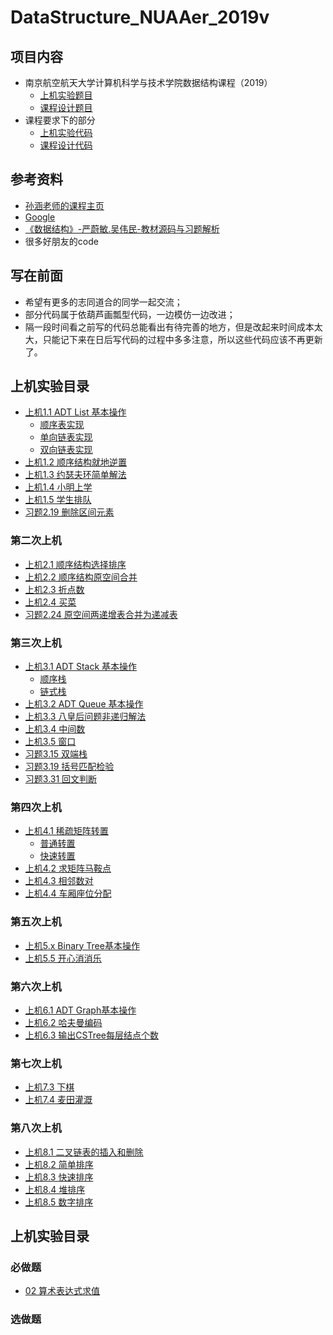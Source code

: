 # DataStructure_NUAAer_2019v
## 项目内容
* 南京航空航天大学计算机科学与技术学院数据结构课程（2019）
  * [上机实验题目](https://github.com/StevenFinch/DataStructure-NUAAer-2019/blob/master/%E6%95%B0%E6%8D%AE%E7%BB%93%E6%9E%84%E4%B8%8A%E6%9C%BA%E5%AE%9E%E9%AA%8C%E9%A2%98%E7%9B%AE-2019%E7%89%88.doc)
  * [课程设计题目](https://github.com/StevenFinch/DataStructure-NUAAer-2019/blob/master/%E6%95%B0%E6%8D%AE%E7%BB%93%E6%9E%84%E8%AF%BE%E7%A8%8B%E8%AE%BE%E8%AE%A1%E9%A2%98%E7%9B%AE-2019%E7%89%88.doc)
* 课程要求下的部分
  * [上机实验代码](https://github.com/StevenFinch/DataStructure-NUAAer-2019/tree/master/%E2%96%B22019%E7%89%88%E4%B8%8A%E6%9C%BA%E5%AE%9E%E9%AA%8C)
  * [课程设计代码](https://github.com/StevenFinch/DataStructure-NUAAer-2019/tree/master/%E2%96%BC2019%E7%89%88%E8%AF%BE%E7%A8%8B%E8%AE%BE%E8%AE%A1/%E2%96%BC05%20%E5%93%88%E5%A4%AB%E6%9B%BC%E7%BC%96%E7%A0%81)
## 参考资料
* [孙涵老师的课程主页](http://www.sunnyimgtech.com/)
* [Google](https://www.google.com/)
* [《数据结构》-严蔚敏.吴伟民-教材源码与习题解析](https://github.com/kangjianwei/Data-Structure)
* 很多好朋友的code
## 写在前面
* 希望有更多的志同道合的同学一起交流；
* 部分代码属于依葫芦画瓢型代码，一边模仿一边改进；
* 隔一段时间看之前写的代码总能看出有待完善的地方，但是改起来时间成本太大，只能记下来在日后写代码的过程中多多注意，所以这些代码应该不再更新了。
## 上机实验目录
* [上机1.1 ADT List 基本操作](https://github.com/StevenFinch/DataStructure-NUAAer-2019/tree/master/%E2%96%B22019%E7%89%88%E4%B8%8A%E6%9C%BA%E5%AE%9E%E9%AA%8C/%E2%96%B201%20%E7%AC%AC%E4%B8%80%E6%AC%A1%E4%B8%8A%E6%9C%BA%E5%AE%9E%E9%AA%8C/%E4%B8%8A%E6%9C%BA1.1%20ADT%20List%20%E5%9F%BA%E6%9C%AC%E6%93%8D%E4%BD%9C)
  * [顺序表实现](https://github.com/StevenFinch/DataStructure-NUAAer-2019/tree/master/%E2%96%B22019%E7%89%88%E4%B8%8A%E6%9C%BA%E5%AE%9E%E9%AA%8C/%E2%96%B201%20%E7%AC%AC%E4%B8%80%E6%AC%A1%E4%B8%8A%E6%9C%BA%E5%AE%9E%E9%AA%8C/%E4%B8%8A%E6%9C%BA1.1%20ADT%20List%20%E5%9F%BA%E6%9C%AC%E6%93%8D%E4%BD%9C/%E5%8D%95%E5%90%91%E9%93%BE%E8%A1%A8%E5%AE%9E%E7%8E%B0)
  * [单向链表实现](https://github.com/StevenFinch/DataStructure-NUAAer-2019/tree/master/%E2%96%B22019%E7%89%88%E4%B8%8A%E6%9C%BA%E5%AE%9E%E9%AA%8C/%E2%96%B201%20%E7%AC%AC%E4%B8%80%E6%AC%A1%E4%B8%8A%E6%9C%BA%E5%AE%9E%E9%AA%8C/%E4%B8%8A%E6%9C%BA1.1%20ADT%20List%20%E5%9F%BA%E6%9C%AC%E6%93%8D%E4%BD%9C/%E9%A1%BA%E5%BA%8F%E8%A1%A8%E5%AE%9E%E7%8E%B0)
  * [双向链表实现](https://github.com/StevenFinch/DataStructure-NUAAer-2019/blob/master/%E2%96%B22019%E7%89%88%E4%B8%8A%E6%9C%BA%E5%AE%9E%E9%AA%8C/%E2%96%B201%20%E7%AC%AC%E4%B8%80%E6%AC%A1%E4%B8%8A%E6%9C%BA%E5%AE%9E%E9%AA%8C/%E4%B8%8A%E6%9C%BA1.1%20ADT%20List%20%E5%9F%BA%E6%9C%AC%E6%93%8D%E4%BD%9C/%E5%8F%8C%E5%90%91%E9%93%BE%E8%A1%A8%E5%AE%9E%E7%8E%B0/%E5%8F%8C%E5%90%91%E9%93%BE%E8%A1%A8%E5%AE%9E%E7%8E%B0.cpp)
* [上机1.2 顺序结构就地逆置](https://github.com/StevenFinch/DataStructure-NUAAer-2019/tree/master/%E2%96%B22019%E7%89%88%E4%B8%8A%E6%9C%BA%E5%AE%9E%E9%AA%8C/%E2%96%B201%20%E7%AC%AC%E4%B8%80%E6%AC%A1%E4%B8%8A%E6%9C%BA%E5%AE%9E%E9%AA%8C/%E4%B8%8A%E6%9C%BA1.2%20%E5%B0%B1%E5%9C%B0%E9%80%86%E7%BD%AE)
* [上机1.3 约瑟夫环简单解法](https://github.com/StevenFinch/DataStructure-NUAAer-2019/tree/master/%E2%96%B22019%E7%89%88%E4%B8%8A%E6%9C%BA%E5%AE%9E%E9%AA%8C/%E2%96%B201%20%E7%AC%AC%E4%B8%80%E6%AC%A1%E4%B8%8A%E6%9C%BA%E5%AE%9E%E9%AA%8C/%E4%B8%8A%E6%9C%BA1.3%20%E7%BA%A6%E7%91%9F%E5%A4%AB%E7%8E%AF)
* [上机1.4 小明上学](https://github.com/StevenFinch/DataStructure-NUAAer-2019/blob/master/%E2%96%B22019%E7%89%88%E4%B8%8A%E6%9C%BA%E5%AE%9E%E9%AA%8C/%E2%96%B201%20%E7%AC%AC%E4%B8%80%E6%AC%A1%E4%B8%8A%E6%9C%BA%E5%AE%9E%E9%AA%8C/%E4%B8%8A%E6%9C%BA1.4%20%E5%B0%8F%E6%98%8E%E4%B8%8A%E5%AD%A6/%E5%B0%8F%E6%98%8E%E4%B8%8A%E5%AD%A6%E9%97%AE%E9%A2%98.cpp)
* [上机1.5 学生排队](https://github.com/StevenFinch/DataStructure-NUAAer-2019/blob/master/%E2%96%B22019%E7%89%88%E4%B8%8A%E6%9C%BA%E5%AE%9E%E9%AA%8C/%E2%96%B201%20%E7%AC%AC%E4%B8%80%E6%AC%A1%E4%B8%8A%E6%9C%BA%E5%AE%9E%E9%AA%8C/%E4%B8%8A%E6%9C%BA1.5%20%E5%AD%A6%E7%94%9F%E6%8E%92%E9%98%9F/%E5%AD%A6%E7%94%9F%E6%8E%92%E9%98%9F%E9%97%AE%E9%A2%98.cpp)
* [习题2.19 删除区间元素](https://github.com/StevenFinch/DataStructure-NUAAer-2019/blob/master/%E2%96%B22019%E7%89%88%E4%B8%8A%E6%9C%BA%E5%AE%9E%E9%AA%8C/%E2%96%B201%20%E7%AC%AC%E4%B8%80%E6%AC%A1%E4%B8%8A%E6%9C%BA%E5%AE%9E%E9%AA%8C/%E4%B9%A0%E9%A2%982.19%20%E5%88%A0%E9%99%A4%E5%8C%BA%E9%97%B4%E5%85%83%E7%B4%A0/%E5%88%A0%E9%99%A4%E5%8C%BA%E9%97%B4%E5%86%85%E5%85%83%E7%B4%A0%E9%97%AE%E9%A2%98.cpp)
### 第二次上机
* [上机2.1 顺序结构选择排序](https://github.com/StevenFinch/DataStructure-NUAAer-2019/tree/master/%E2%96%B22019%E7%89%88%E4%B8%8A%E6%9C%BA%E5%AE%9E%E9%AA%8C/%E2%96%B202%20%E7%AC%AC%E4%BA%8C%E6%AC%A1%E4%B8%8A%E6%9C%BA%E5%AE%9E%E9%AA%8C/%E4%B8%8A%E6%9C%BA2.1%20%E9%A1%BA%E5%BA%8F%E7%BB%93%E6%9E%84%E9%80%89%E6%8B%A9%E6%8E%92%E5%BA%8F)
* [上机2.2 顺序结构原空间合并](https://github.com/StevenFinch/DataStructure-NUAAer-2019/tree/master/%E2%96%B22019%E7%89%88%E4%B8%8A%E6%9C%BA%E5%AE%9E%E9%AA%8C/%E2%96%B202%20%E7%AC%AC%E4%BA%8C%E6%AC%A1%E4%B8%8A%E6%9C%BA%E5%AE%9E%E9%AA%8C/%E4%B8%8A%E6%9C%BA2.2%20%E6%9C%89%E5%BA%8F%E5%90%88%E5%B9%B6)
* [上机2.3 折点数](https://github.com/StevenFinch/DataStructure-NUAAer-2019/blob/master/%E2%96%B22019%E7%89%88%E4%B8%8A%E6%9C%BA%E5%AE%9E%E9%AA%8C/%E2%96%B202%20%E7%AC%AC%E4%BA%8C%E6%AC%A1%E4%B8%8A%E6%9C%BA%E5%AE%9E%E9%AA%8C/%E4%B8%8A%E6%9C%BA2.3%20%E6%8A%98%E7%82%B9%E6%95%B0/%E6%8A%98%E7%82%B9%E8%AE%A1%E7%AE%97.cpp)
* [上机2.4 买菜](https://github.com/StevenFinch/DataStructure-NUAAer-2019/tree/master/%E2%96%B22019%E7%89%88%E4%B8%8A%E6%9C%BA%E5%AE%9E%E9%AA%8C/%E2%96%B202%20%E7%AC%AC%E4%BA%8C%E6%AC%A1%E4%B8%8A%E6%9C%BA%E5%AE%9E%E9%AA%8C/%E4%B8%8A%E6%9C%BA2.4%20%E4%B9%B0%E8%8F%9C)
* [习题2.24 原空间两递增表合并为递减表](https://github.com/StevenFinch/DataStructure-NUAAer-2019/blob/master/%E2%96%B22019%E7%89%88%E4%B8%8A%E6%9C%BA%E5%AE%9E%E9%AA%8C/%E2%96%B202%20%E7%AC%AC%E4%BA%8C%E6%AC%A1%E4%B8%8A%E6%9C%BA%E5%AE%9E%E9%AA%8C/%E4%B9%A0%E9%A2%982.24%20%E5%8E%9F%E7%A9%BA%E9%97%B4%E4%B8%A4%E9%80%92%E5%A2%9E%E8%A1%A8%E5%90%88%E5%B9%B6%E4%B8%BA%E9%80%92%E5%87%8F%E8%A1%A8/%E5%8E%9F%E7%A9%BA%E9%97%B4%E4%B8%A4%E9%80%92%E5%A2%9E%E8%A1%A8%E5%90%88%E5%B9%B6%E4%B8%BA%E9%80%92%E5%87%8F%E8%A1%A8.cpp)
### 第三次上机
* [上机3.1 ADT Stack 基本操作](https://github.com/StevenFinch/DataStructure-NUAAer-2019/tree/master/%E2%96%B22019%E7%89%88%E4%B8%8A%E6%9C%BA%E5%AE%9E%E9%AA%8C/%E2%96%B203%20%E7%AC%AC%E4%B8%89%E6%AC%A1%E4%B8%8A%E6%9C%BA%E5%AE%9E%E9%AA%8C/%E4%B8%8A%E6%9C%BA3.1%20ADT%20Stack%20%E5%9F%BA%E6%9C%AC%E6%93%8D%E4%BD%9C)
  * [顺序栈](https://github.com/StevenFinch/DataStructure-NUAAer-2019/blob/master/%E2%96%B22019%E7%89%88%E4%B8%8A%E6%9C%BA%E5%AE%9E%E9%AA%8C/%E2%96%B203%20%E7%AC%AC%E4%B8%89%E6%AC%A1%E4%B8%8A%E6%9C%BA%E5%AE%9E%E9%AA%8C/%E4%B8%8A%E6%9C%BA3.1%20ADT%20Stack%20%E5%9F%BA%E6%9C%AC%E6%93%8D%E4%BD%9C/SeqStack.cpp)
  * [链式栈](https://github.com/StevenFinch/DataStructure-NUAAer-2019/blob/master/%E2%96%B22019%E7%89%88%E4%B8%8A%E6%9C%BA%E5%AE%9E%E9%AA%8C/%E2%96%B203%20%E7%AC%AC%E4%B8%89%E6%AC%A1%E4%B8%8A%E6%9C%BA%E5%AE%9E%E9%AA%8C/%E4%B8%8A%E6%9C%BA3.1%20ADT%20Stack%20%E5%9F%BA%E6%9C%AC%E6%93%8D%E4%BD%9C/LinkStack.cpp)
* [上机3.2 ADT Queue 基本操作](https://github.com/StevenFinch/DataStructure-NUAAer-2019/blob/master/%E2%96%B22019%E7%89%88%E4%B8%8A%E6%9C%BA%E5%AE%9E%E9%AA%8C/%E2%96%B203%20%E7%AC%AC%E4%B8%89%E6%AC%A1%E4%B8%8A%E6%9C%BA%E5%AE%9E%E9%AA%8C/%E4%B8%8A%E6%9C%BA3.2%20ADT%20Queue%20%E5%9F%BA%E6%9C%AC%E6%93%8D%E4%BD%9C/%E9%98%9F%E5%88%97%E9%93%BE%E5%BC%8F%E5%AE%9E%E7%8E%B0.cpp)
* [上机3.3 八皇后问题非递归解法](https://github.com/StevenFinch/DataStructure-NUAAer-2019/blob/master/%E2%96%B22019%E7%89%88%E4%B8%8A%E6%9C%BA%E5%AE%9E%E9%AA%8C/%E2%96%B203%20%E7%AC%AC%E4%B8%89%E6%AC%A1%E4%B8%8A%E6%9C%BA%E5%AE%9E%E9%AA%8C/%E4%B8%8A%E6%9C%BA3.3%20%E5%85%AB%E7%9A%87%E5%90%8E%E9%97%AE%E9%A2%98%E9%9D%9E%E9%80%92%E5%BD%92%E8%A7%A3%E6%B3%95.cpp)
* [上机3.4 中间数](https://github.com/StevenFinch/DataStructure-NUAAer-2019/blob/master/%E2%96%B22019%E7%89%88%E4%B8%8A%E6%9C%BA%E5%AE%9E%E9%AA%8C/%E2%96%B203%20%E7%AC%AC%E4%B8%89%E6%AC%A1%E4%B8%8A%E6%9C%BA%E5%AE%9E%E9%AA%8C/%E4%B8%8A%E6%9C%BA3.4%20%E4%B8%AD%E9%97%B4%E6%95%B0.cpp)
* [上机3.5 窗口](https://github.com/StevenFinch/DataStructure-NUAAer-2019/blob/master/%E2%96%B22019%E7%89%88%E4%B8%8A%E6%9C%BA%E5%AE%9E%E9%AA%8C/%E2%96%B203%20%E7%AC%AC%E4%B8%89%E6%AC%A1%E4%B8%8A%E6%9C%BA%E5%AE%9E%E9%AA%8C/%E4%B8%8A%E6%9C%BA3.5%20%E7%AA%97%E5%8F%A3.cpp)
* [习题3.15 双端栈](https://github.com/StevenFinch/DataStructure-NUAAer-2019/blob/master/%E2%96%B22019%E7%89%88%E4%B8%8A%E6%9C%BA%E5%AE%9E%E9%AA%8C/%E2%96%B203%20%E7%AC%AC%E4%B8%89%E6%AC%A1%E4%B8%8A%E6%9C%BA%E5%AE%9E%E9%AA%8C/%E4%B9%A0%E9%A2%983.15%20Double-ended%20Stack.cpp)
* [习题3.19 括号匹配检验](https://github.com/StevenFinch/DataStructure-NUAAer-2019/tree/master/%E2%96%B22019%E7%89%88%E4%B8%8A%E6%9C%BA%E5%AE%9E%E9%AA%8C/%E2%96%B203%20%E7%AC%AC%E4%B8%89%E6%AC%A1%E4%B8%8A%E6%9C%BA%E5%AE%9E%E9%AA%8C/%E4%B9%A0%E9%A2%983.19%20%E6%8B%AC%E5%8F%B7%E5%8C%B9%E9%85%8D%E6%A3%80%E9%AA%8C)
* [习题3.31 回文判断](https://github.com/StevenFinch/DataStructure-NUAAer-2019/blob/master/%E2%96%B22019%E7%89%88%E4%B8%8A%E6%9C%BA%E5%AE%9E%E9%AA%8C/%E2%96%B203%20%E7%AC%AC%E4%B8%89%E6%AC%A1%E4%B8%8A%E6%9C%BA%E5%AE%9E%E9%AA%8C/%E4%B9%A0%E9%A2%983.31%20%E5%9B%9E%E6%96%87%E5%88%A4%E6%96%AD.cpp)
### 第四次上机
* [上机4.1 稀疏矩阵转置](https://github.com/StevenFinch/DataStructure-NUAAer-2019/tree/master/%E2%96%B22019%E7%89%88%E4%B8%8A%E6%9C%BA%E5%AE%9E%E9%AA%8C/%E2%96%B204%20%E7%AC%AC%E5%9B%9B%E6%AC%A1%E4%B8%8A%E6%9C%BA%E5%AE%9E%E9%AA%8C/%E4%B8%8A%E6%9C%BA4.1%20%E7%A8%80%E7%96%8F%E7%9F%A9%E9%98%B5%E8%BD%AC%E7%BD%AE)
  * [普通转置](https://github.com/StevenFinch/DataStructure-NUAAer-2019/blob/master/%E2%96%B22019%E7%89%88%E4%B8%8A%E6%9C%BA%E5%AE%9E%E9%AA%8C/%E2%96%B204%20%E7%AC%AC%E5%9B%9B%E6%AC%A1%E4%B8%8A%E6%9C%BA%E5%AE%9E%E9%AA%8C/%E4%B8%8A%E6%9C%BA4.1%20%E7%A8%80%E7%96%8F%E7%9F%A9%E9%98%B5%E8%BD%AC%E7%BD%AE/%E6%99%AE%E9%80%9A%E8%BD%AC%E7%BD%AE.cpp)
  * [快速转置](https://github.com/StevenFinch/DataStructure-NUAAer-2019/blob/master/%E2%96%B22019%E7%89%88%E4%B8%8A%E6%9C%BA%E5%AE%9E%E9%AA%8C/%E2%96%B204%20%E7%AC%AC%E5%9B%9B%E6%AC%A1%E4%B8%8A%E6%9C%BA%E5%AE%9E%E9%AA%8C/%E4%B8%8A%E6%9C%BA4.1%20%E7%A8%80%E7%96%8F%E7%9F%A9%E9%98%B5%E8%BD%AC%E7%BD%AE/%E5%BF%AB%E9%80%9F%E8%BD%AC%E7%BD%AE.cpp)
* [上机4.2 求矩阵马鞍点](https://github.com/StevenFinch/DataStructure-NUAAer-2019/blob/master/%E2%96%B22019%E7%89%88%E4%B8%8A%E6%9C%BA%E5%AE%9E%E9%AA%8C/%E2%96%B204%20%E7%AC%AC%E5%9B%9B%E6%AC%A1%E4%B8%8A%E6%9C%BA%E5%AE%9E%E9%AA%8C/%E4%B8%8A%E6%9C%BA4.2%20%E6%B1%82%E7%9F%A9%E9%98%B5%E9%A9%AC%E9%9E%8D%E7%82%B9.cpp)
* [上机4.3 相邻数对](https://github.com/StevenFinch/DataStructure-NUAAer-2019/blob/master/%E2%96%B22019%E7%89%88%E4%B8%8A%E6%9C%BA%E5%AE%9E%E9%AA%8C/%E2%96%B204%20%E7%AC%AC%E5%9B%9B%E6%AC%A1%E4%B8%8A%E6%9C%BA%E5%AE%9E%E9%AA%8C/%E4%B8%8A%E6%9C%BA4.3%20%E7%9B%B8%E9%82%BB%E6%95%B0%E5%AF%B9.cpp)
* [上机4.4 车厢座位分配](https://github.com/StevenFinch/DataStructure-NUAAer-2019/blob/master/%E2%96%B22019%E7%89%88%E4%B8%8A%E6%9C%BA%E5%AE%9E%E9%AA%8C/%E2%96%B204%20%E7%AC%AC%E5%9B%9B%E6%AC%A1%E4%B8%8A%E6%9C%BA%E5%AE%9E%E9%AA%8C/%E4%B8%8A%E6%9C%BA4.4%20%E8%BD%A6%E5%8E%A2%E5%BA%A7%E4%BD%8D%E5%88%86%E9%85%8D.cpp)
### 第五次上机
* [上机5.x Binary Tree基本操作](https://github.com/StevenFinch/DataStructure-NUAAer-2019/tree/master/%E2%96%B22019%E7%89%88%E4%B8%8A%E6%9C%BA%E5%AE%9E%E9%AA%8C/%E2%96%B205%20%E7%AC%AC%E4%BA%94%E6%AC%A1%E4%B8%8A%E6%9C%BA%E5%AE%9E%E9%AA%8C/%E4%B8%8A%E6%9C%BA5.x%20Binary%20Tree%E5%9F%BA%E6%9C%AC%E6%93%8D%E4%BD%9C)
* [上机5.5 开心消消乐](https://github.com/StevenFinch/DataStructure-NUAAer-2019/blob/master/%E2%96%B22019%E7%89%88%E4%B8%8A%E6%9C%BA%E5%AE%9E%E9%AA%8C/%E2%96%B205%20%E7%AC%AC%E4%BA%94%E6%AC%A1%E4%B8%8A%E6%9C%BA%E5%AE%9E%E9%AA%8C/%E4%B8%8A%E6%9C%BA5.5%20QAQ/%E4%B8%80%E4%BA%8C%E4%B8%89%E5%9B%9B%E4%BA%94%E4%B8%8A%E5%B1%B1%E6%89%93%E8%80%81%E8%99%8E.txt)
### 第六次上机
* [上机6.1 ADT Graph基本操作](https://github.com/StevenFinch/DataStructure-NUAAer-2019/tree/master/%E2%96%B22019%E7%89%88%E4%B8%8A%E6%9C%BA%E5%AE%9E%E9%AA%8C/%E2%96%B206%20%E7%AC%AC%E5%85%AD%E6%AC%A1%E4%B8%8A%E6%9C%BA%E5%AE%9E%E9%AA%8C/%E4%B8%8A%E6%9C%BA6.1%20ADT%20Graph%E5%9F%BA%E6%9C%AC%E6%93%8D%E4%BD%9C)
* [上机6.2 哈夫曼编码](https://github.com/StevenFinch/DataStructure-NUAAer-2019/blob/master/%E2%96%B22019%E7%89%88%E4%B8%8A%E6%9C%BA%E5%AE%9E%E9%AA%8C/%E2%96%B206%20%E7%AC%AC%E5%85%AD%E6%AC%A1%E4%B8%8A%E6%9C%BA%E5%AE%9E%E9%AA%8C/%E4%B8%8A%E6%9C%BA6.2%20%E5%93%88%E5%A4%AB%E6%9B%BC%E7%BC%96%E7%A0%81.cpp)
* [上机6.3 输出CSTree每层结点个数](https://github.com/StevenFinch/DataStructure-NUAAer-2019/blob/master/%E2%96%B22019%E7%89%88%E4%B8%8A%E6%9C%BA%E5%AE%9E%E9%AA%8C/%E2%96%B206%20%E7%AC%AC%E5%85%AD%E6%AC%A1%E4%B8%8A%E6%9C%BA%E5%AE%9E%E9%AA%8C/%E4%B8%8A%E6%9C%BA6.3%20%E8%BE%93%E5%87%BACSTree%E6%AF%8F%E5%B1%82%E7%BB%93%E7%82%B9%E4%B8%AA%E6%95%B0.cpp)
### 第七次上机
* [上机7.3 下棋](https://github.com/StevenFinch/DataStructure-NUAAer-2019/blob/master/%E2%96%B22019%E7%89%88%E4%B8%8A%E6%9C%BA%E5%AE%9E%E9%AA%8C/%E2%96%B207%20%E7%AC%AC%E4%B8%83%E6%AC%A1%E4%B8%8A%E6%9C%BA%E5%AE%9E%E9%AA%8C/%E4%B8%8A%E6%9C%BA7.3%20%E4%B8%8B%E6%A3%8B.cpp)
* [上机7.4 麦田灌溉](https://github.com/StevenFinch/DataStructure-NUAAer-2019/blob/master/%E2%96%B22019%E7%89%88%E4%B8%8A%E6%9C%BA%E5%AE%9E%E9%AA%8C/%E2%96%B207%20%E7%AC%AC%E4%B8%83%E6%AC%A1%E4%B8%8A%E6%9C%BA%E5%AE%9E%E9%AA%8C/%E4%B8%8A%E6%9C%BA7.4%20%E9%BA%A6%E7%94%B0%E7%81%8C%E6%BA%89.cpp)
### 第八次上机
* [上机8.1 二叉链表的插入和删除](https://github.com/StevenFinch/DataStructure-NUAAer-2019/blob/master/%E2%96%B22019%E7%89%88%E4%B8%8A%E6%9C%BA%E5%AE%9E%E9%AA%8C/%E2%96%B208%20%E7%AC%AC%E5%85%AB%E6%AC%A1%E4%B8%8A%E6%9C%BA%E5%AE%9E%E9%AA%8C/%E4%B8%8A%E6%9C%BA8.1%20%E4%BA%8C%E5%8F%89%E6%8E%92%E5%BA%8F%E6%A0%91%E7%9A%84%E6%8F%92%E5%85%A5%E5%92%8C%E5%88%A0%E9%99%A4.cpp)
* [上机8.2 简单排序](https://github.com/StevenFinch/DataStructure-NUAAer-2019/blob/master/%E2%96%B22019%E7%89%88%E4%B8%8A%E6%9C%BA%E5%AE%9E%E9%AA%8C/%E2%96%B208%20%E7%AC%AC%E5%85%AB%E6%AC%A1%E4%B8%8A%E6%9C%BA%E5%AE%9E%E9%AA%8C/%E4%B8%8A%E6%9C%BA8.2%20%E7%AE%80%E5%8D%95%E6%8E%92%E5%BA%8F.cpp)
* [上机8.3 快速排序](https://github.com/StevenFinch/DataStructure-NUAAer-2019/blob/master/%E2%96%B22019%E7%89%88%E4%B8%8A%E6%9C%BA%E5%AE%9E%E9%AA%8C/%E2%96%B208%20%E7%AC%AC%E5%85%AB%E6%AC%A1%E4%B8%8A%E6%9C%BA%E5%AE%9E%E9%AA%8C/%E4%B8%8A%E6%9C%BA8.3%20%E5%BF%AB%E9%80%9F%E6%8E%92%E5%BA%8F.cpp)
* [上机8.4 堆排序](https://github.com/StevenFinch/DataStructure-NUAAer-2019/blob/master/%E2%96%B22019%E7%89%88%E4%B8%8A%E6%9C%BA%E5%AE%9E%E9%AA%8C/%E2%96%B208%20%E7%AC%AC%E5%85%AB%E6%AC%A1%E4%B8%8A%E6%9C%BA%E5%AE%9E%E9%AA%8C/%E4%B8%8A%E6%9C%BA8.4%20%E5%A0%86%E6%8E%92%E5%BA%8F.cpp)
* [上机8.5 数字排序](https://github.com/StevenFinch/DataStructure-NUAAer-2019/blob/master/%E2%96%B22019%E7%89%88%E4%B8%8A%E6%9C%BA%E5%AE%9E%E9%AA%8C/%E2%96%B208%20%E7%AC%AC%E5%85%AB%E6%AC%A1%E4%B8%8A%E6%9C%BA%E5%AE%9E%E9%AA%8C/%E4%B8%8A%E6%9C%BA8.5%20%E6%95%B0%E5%AD%97%E6%8E%92%E5%BA%8F.cpp)
## 上机实验目录
### 必做题
* [02 算术表达式求值](https://github.com/StevenFinch/DataStructure2019_NUAAer/tree/master/%E2%96%BC2019%E7%89%88%E8%AF%BE%E7%A8%8B%E8%AE%BE%E8%AE%A1/%E2%96%BC02%20%E7%AE%97%E6%9C%AF%E8%A1%A8%E8%BE%BE%E5%BC%8F%E6%B1%82%E5%80%BC)
### 选做题
